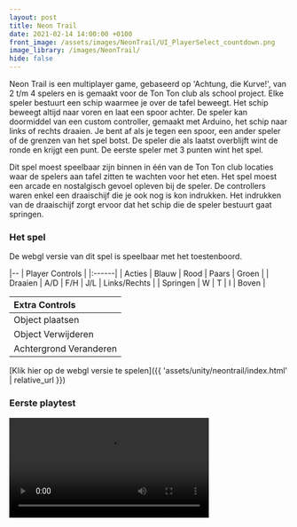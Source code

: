 ```yaml
---
layout: post
title: Neon Trail
date: 2021-02-14 14:00:00 +0100
front_image: /assets/images/NeonTrail/UI_PlayerSelect_countdown.png
image_library: /images/NeonTrail/
hide: false
---
```


Neon Trail is een multiplayer game, gebaseerd op 'Achtung, die Kurve!', van 2 t/m 4 spelers en is gemaakt voor de Ton Ton club als school project. Elke speler bestuurt een schip waarmee je over de tafel beweegt. Het schip beweegt altijd naar voren en laat een spoor achter. De speler kan doormiddel van een custom controller, gemaakt met Arduino, het schip naar links of rechts draaien. Je bent af als je tegen een spoor, een ander speler of de grenzen van het spel botst. De speler die als laatst overblijft wint de ronde en krijgt een punt. De eerste speler met 3 punten wint het spel.

Dit spel moest speelbaar zijn binnen in één van de Ton Ton club locaties waar de spelers aan tafel zitten te wachten voor het eten. Het spel moest een arcade en nostalgisch gevoel opleven bij de speler. De controllers waren enkel een draaischijf die je ook nog is kon indrukken. Het indrukken van de draaischijf zorgt ervoor dat het schip die de speler bestuurt gaat springen.

### Het spel

De webgl versie van dit spel is speelbaar met het toestenboord.

|--
| Player Controls |
|:------|
| Acties | Blauw | Rood | Paars | Groen |
| Draaien | A/D | F/H | J/L | Links/Rechts |
| Springen | W | T | I | Boven |

| Extra Controls |
|:--|
| Object plaatsen | Linkermuisknop |
| Object Verwijderen | Rechtermuisknop |
| Achtergrond Veranderen | Tab |

[Klik hier op de webgl versie te spelen]({{ 'assets/unity/neontrail/index.html' | relative_url }})

<section>
    <h3>Eerste playtest</h3>
    <video autoplay="false" controls width="360">
        <source src="{{ 'assets/videos/NeonTrail-Demo-v1.webm' | relative_url }}" type="video/webm">
        Sorry, your browser doesn't support embedded videos.
    </video>
</section>
